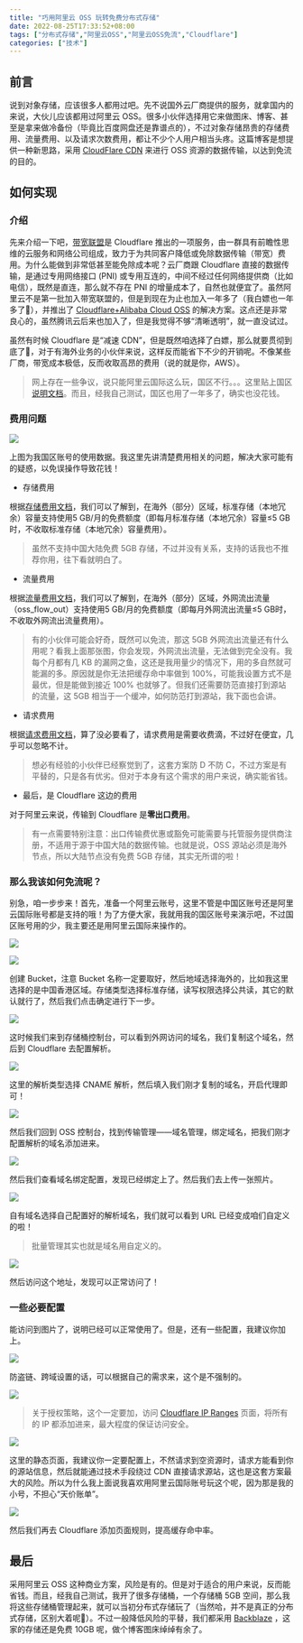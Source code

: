 ```yaml
---
title: "巧用阿里云 OSS 玩转免费分布式存储"
date: 2022-08-25T17:33:52+08:00
tags: ["分布式存储","阿里云OSS","阿里云OSS免流","Cloudflare"]
categories: ["技术"]
---
```


## 前言

说到对象存储，应该很多人都用过吧。先不说国外云厂商提供的服务，就拿国内的来说，大伙儿应该都用过阿里云 OSS。很多小伙伴选择用它来做图床、博客、甚至是拿来做冷备份（毕竟比百度网盘还是靠谱点的），不过对象存储昂贵的存储费用、流量费用、以及请求次数费用，都让不少个人用户相当头疼。这篇博客是想提供一种新思路，采用 [CloudFlare CDN](https://www.cloudflare.com/zh-cn/) 来进行 OSS 资源的数据传输，以达到免流的目的。

## 如何实现

### 介绍

先来介绍一下吧，[带宽联盟](https://www.cloudflare.com/zh-cn/bandwidth-alliance/)是 Cloudflare 推出的一项服务，由一群具有前瞻性思维的云服务和网络公司组成，致力于为共同客户降低或免除数据传输（带宽）费用。为什么能做到非常低甚至能免除成本呢？云厂商跟 Cloudflare 直接的数据传输，是通过专用网络接口 (PNI) 或专用互连的，中间不经过任何网络提供商（比如电信），既然是直连，那么就不存在 PNI 的增量成本了，自然也就便宜了。虽然阿里云不是第一批加入带宽联盟的，但是到现在为止也加入一年多了（我白嫖也一年多了🤣），并推出了 [Cloudflare+Alibaba Cloud OSS](https://www.alibabacloud.com/zh/partner/cloudflare) 的解决方案。这点还是非常良心的，虽然腾讯云后来也加入了，但是我觉得不够“清晰透明”，就一直没试过。

虽然有时候 Cloudflare 是“减速 CDN”，但是既然咱选择了白嫖，那么就要贯彻到底了🐶，对于有海外业务的小伙伴来说，这样反而能省下不少的开销呢。不像某些厂商，带宽成本极低，反而收取高昂的费用（说的就是你，AWS）。

> 网上存在一些争议，说只能阿里云国际这么玩，国区不行。。。这里贴上国区[说明文档](https://www.aliyun.com/product/news/detail?id=17749&source=5176.11533457&userCode=0a5rig7f)。而且，经我自己测试，国区也用了一年多了，确实也没花钱。

### 费用问题

![](/images/articles/2022/distributed-storage-oss/oss001.png)

上图为我国区账号的使用数据。我这里先讲清楚费用相关的问题，解决大家可能有的疑惑，以免误操作导致花钱！

* 存储费用

根据[存储费用文档](https://help.aliyun.com/document_detail/173534.html)，我们可以了解到，在海外（部分）区域，标准存储（本地冗余）容量支持使用5 GB/月的免费额度（即每月标准存储（本地冗余）容量≤5 GB时，不收取标准存储（本地冗余）容量费用）。

> 虽然不支持中国大陆免费 5GB 存储，不过并没有关系，支持的话我也不推荐你用，往下看就明白了。

* 流量费用

根据[流量费用文档](https://help.aliyun.com/document_detail/173535.html)，我们可以了解到，在海外（部分）区域，外网流出流量（oss_flow_out）支持使用5 GB/月的免费额度（即每月外网流出流量≤5 GB时，不收取外网流出流量费用）。

> 有的小伙伴可能会好奇，既然可以免流，那这 5GB 外网流出流量还有什么用呢？看我上面那张图，你会发现，外网流出流量，无法做到完全没有。我每个月都有几 KB 的漏网之鱼，这还是我用量少的情况下，用的多自然就可能漏的多。原因就是你无法把缓存命中率做到 100%，可能我设置方式不是最优，但是能做到接近 100% 也就够了。但我们还需要防范直接打到源站的流量，这 5GB 相当于一个缓冲，如何防范打到源站，我下面也会讲。

* 请求费用

根据[请求费用文档](https://help.aliyun.com/document_detail/173536.html)，算了没必要看了，请求费用是需要收费滴，不过好在便宜，几乎可以忽略不计。

> 想必有经验的小伙伴已经察觉到了，这套方案防 D 不防 C，不过方案是有平替的，只是各有优劣。但对于本身有这个需求的用户来说，确实能省钱。

* 最后，是 Cloudflare 这边的费用

对于阿里云来说，传输到 Cloudflare 是**零出口费用**。

> 有一点需要特别注意：出口传输费优惠或豁免可能需要与托管服务提供商注册，不适用于源于中国大陆的数据传输。也就是说，OSS 源站必须是海外节点，所以大陆节点没有免费 5GB 存储，其实无所谓的啦！

### 那么我该如何免流呢？

别急，咱一步步来！首先，准备一个阿里云账号，这里不管是中国区账号还是阿里云国际账号都是支持的哦！为了方便大家，我就用我的国区账号来演示吧，不过国区账号用的少，我主要还是用阿里云国际来操作的。

![](/images/articles/2022/distributed-storage-oss/oss002.png)

![](/images/articles/2022/distributed-storage-oss/oss003.png)

创建 Bucket，注意 Bucket 名称一定要取好，然后地域选择海外的，比如我这里选择的是中国香港区域。存储类型选择标准存储，读写权限选择公共读，其它的默认就行了，然后我们点击确定进行下一步。

![](/images/articles/2022/distributed-storage-oss/oss004.png)

这时候我们来到存储桶控制台，可以看到外网访问的域名，我们复制这个域名，然后到 Cloudflare 去配置解析。

![](/images/articles/2022/distributed-storage-oss/oss005.png)

这里的解析类型选择 CNAME 解析，然后填入我们刚才复制的域名，开启代理即可！

![](/images/articles/2022/distributed-storage-oss/oss006.png)

然后我们回到 OSS 控制台，找到传输管理——域名管理，绑定域名，把我们刚才配置解析的域名添加进来。

![](/images/articles/2022/distributed-storage-oss/oss007.png)

然后我们查看域名绑定配置，发现已经绑定上了。然后我们去上传一张照片。

![](/images/articles/2022/distributed-storage-oss/oss008.png)

自有域名选择自己配置好的解析域名，我们就可以看到 URL 已经变成咱们自定义的啦！

> 批量管理其实也就是域名用自定义的。

![](/images/articles/2022/distributed-storage-oss/oss009.png)

然后访问这个地址，发现可以正常访问了！

### 一些必要配置

能访问到图片了，说明已经可以正常使用了。但是，还有一些配置，我建议你加上。

![](/images/articles/2022/distributed-storage-oss/oss010.png)

防盗链、跨域设置的话，可以根据自己的需求来，这个是不强制的。

![](/images/articles/2022/distributed-storage-oss/oss011.png)

> 关于授权策略，这个一定要加，访问 [Cloudflare IP Ranges](https://www.cloudflare.com/zh-cn/ips/) 页面，将所有的 IP 都添加进来，最大程度的保证访问安全。

![](/images/articles/2022/distributed-storage-oss/oss012.png)

这里的静态页面，我建议你一定要配置上，不然请求到空资源时，请求方能看到你的源站信息，然后就能通过技术手段绕过 CDN 直接请求源站，这也是这套方案最大的风险。所以为什么我上面说我喜欢用阿里云国际账号玩这个呢，因为那是我的小号，不担心“天价账单”。

![](/images/articles/2022/distributed-storage-oss/oss013.png)

然后我们再去 Cloudflare 添加页面规则，提高缓存命中率。

## 最后

采用阿里云 OSS 这种商业方案，风险是有的。但是对于适合的用户来说，反而能省钱。而且，经我自己测试，我开了很多存储桶，一个存储桶 5GB 空间，那么我将这些存储桶管理起来，就可以当初分布式存储玩了（当然哈，并不是真正的分布式存储，区别大着呢🐶）。不过一般降低风险的平替，我们都采用 [Backblaze](https://www.backblaze.com/) ，这家的存储还是免费 10GB 呢，做个博客图床绰绰有余了。
